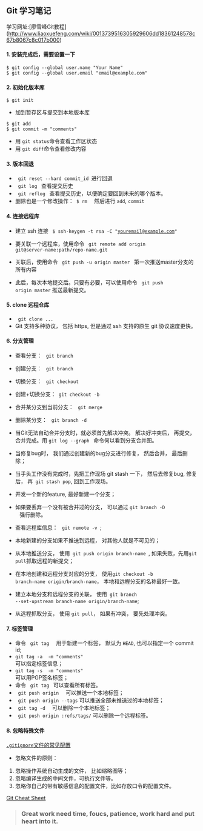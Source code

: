 ## Git 学习笔记

学习网址:[廖雪峰Git教程] (http://www.liaoxuefeng.com/wiki/0013739516305929606dd18361248578c67b8067c8c017b000)

#### 1. 安装完成后，需要设置一下
<pre><code>$ git config --global user.name "Your Name"
$ git config --global user.email "email@example.com"
</code></pre>

#### 2. 初始化版本库
<code>$ git init</code>

- 加到暂存区与提交到本地版本库
<pre><code>$ git add <filename>
$ git commit -m "comments" <filename></code></pre>

- 用 <code>git status</code>命令查看工作区状态
- 用 <code>git diff</code>命令查看修改内容

#### 3. 版本回退
- <code> git reset --hard commit_id </code>进行回退
- <code> git log </code> 查看提交历史
- <code> git reflog </code> 查看提交历史，以便确定要回到未来的哪个版本。 
- 删除也是一个修改操作：<code> $ rm <filename> </code> 然后进行 <code>add</code>, <code>commit </code>

#### 4. 连接远程库
- 建立 ssh 连接 <code> $ ssh-keygen -t rsa -C "youremail@example.com"</code>
- 要关联一个远程库，使用命令 <code> git remote add origin git@server-name:path/repo-name.git </code>
- 关联后，使用命令 <code> git push -u origin master </code> 第一次推送master分支的所有内容

- 此后，每次本地提交后。只要有必要，可以使用命令 <code> git push origin master</code> 推送最新提交。 

#### 5. clone 远程仓库
- <code> git clone ... </code>
- Git 支持多种协议， 包括 https, 但是通过 ssh 支持的原生 git 协议速度更快。 

#### 6. 分支管理
- 查看分支： <code> git branch </code>
- 创建分支： <code> git branch <name> </code>
- 切换分支： <code> git checkout <name> </code>
- 创建+切换分支：<code> git checkout -b <name> </code>
- 合并某分支到当前分支： <code> git merge <name> </code>
- 删除某分支： <code> git branch -d <name> </code>
- 当Git无法自动合并分支时，就必须首先解决冲突。 解决好冲突后， 再提交， 合并完成。用 <code>git log --graph </code> 命令何以看到分支合并图。 

- 当修复bug时， 我们通过创建新的bug分支进行修复， 然后合并， 最后删除； 
- 当手头工作没有完成时，先把工作现场 git stash 一下， 然后去修复bug, 修复后， 再<code> git stash pop</code>, 回到工作现场。

- 开发一个新的feature, 最好新建一个分支； 
- 如果要丢弃一个没有被合并过的分支， 可以通过 <code>git branch -D <name> </code> 强行删除。 

- 查看远程库信息： <code> git remote -v </code>; 
- 本地新建的分支如果不推送到远程， 对其他人就是不可见的； 
- 从本地推送分支， 使用<code> git push origin branch-name </code>, 如果失败，先用<code>git pull</code>抓取远程的新提交； 
- 在本地创建和远程分支对应的分支， 使用<code>git checkout -b branch-name origin/branch-name</code>， 本地和远程分支的名称最好一致。 
- 建立本地分支和远程分支的关联， 使用<code> git branch --set-upstream branch-name origin/branch-name</code>; 
- 从远程抓取分支， 使用 <code>git pull</code>， 如果有冲突， 要先处理冲突。 

#### 7. 标签管理
- 命令 <code> git tag <name> </code> 用于新建一个标签， 默认为 <code>HEAD</code>, 也可以指定一个 commit id; 
- <code>git tag -a <tagname> -m "comments" </code>可以指定标签信息； 
- <code>git tag -s <tagname> -m "comments" </code>可以用PGP签名标签； 
- 命令 <code> git tag </code> 可以查看所有标签。 
- <code> git push origin <tagname> </code> 可以推送一个本地标签； 
- <code> git push origin --tags</code> 可以推送全部未推送过的本地标签； 
- <code> git tag -d <tagname> </code> 可以删除一个本地标签； 
- <code> git push origin :refs/tags/<tagname></code> 可以删除一个远程标签。 

#### 8. 忽略特殊文件
[<code>.gitignore</code>文件的常见配置](https://github.com/github/gitignore)

- 忽略文件的原则： 
1. 忽略操作系统自动生成的文件， 比如缩略图等； 
2. 忽略编译生成的中间文件，可执行文件等。 
3. 忽略你自己的带有敏感信息的配置文件，比如存放口令的配置文件。 

[Git Cheat Sheet](https://pan.baidu.com/s/1kU5OCOB#list/path=%2F)

> ### Great work need time, foucs, patience, work hard and put heart into it. 
